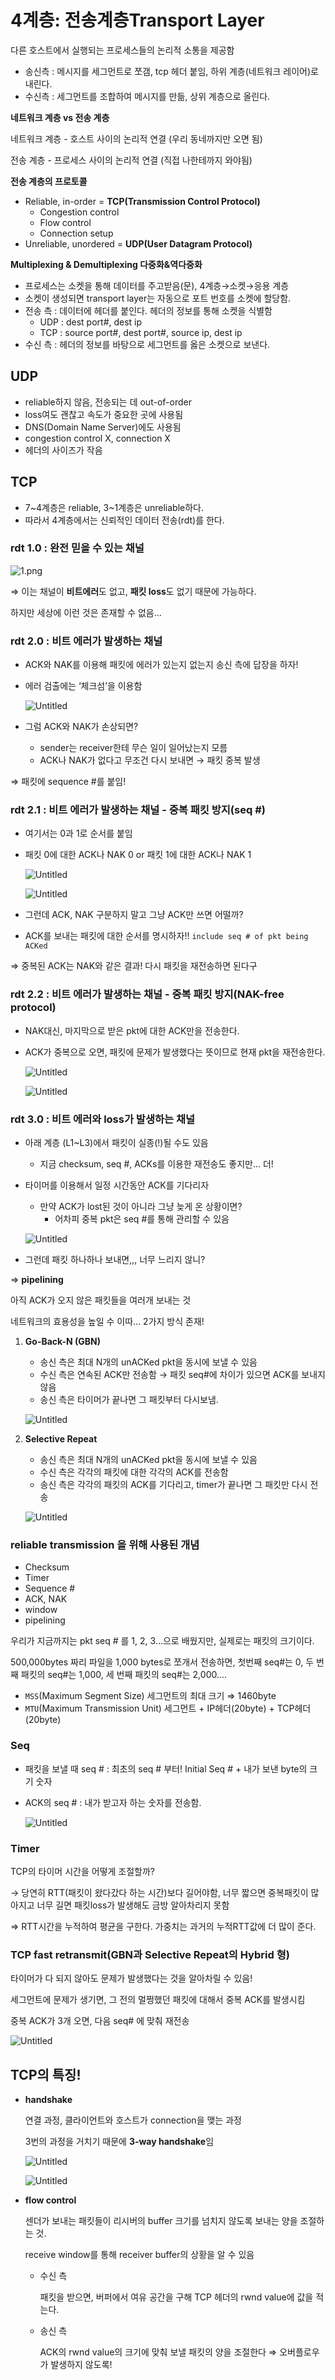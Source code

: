 # 4계층: 전송계층Transport Layer

다른 호스트에서 실행되는 프로세스들의 논리적 소통을 제공함

- 송신측 : 메시지를 세그먼트로 쪼갬, tcp 헤더 붙임, 하위 계층(네트워크 레이어)로 내린다.
- 수신측 : 세그먼트를 조합하여 메시지를 만듦, 상위 계층으로 올린다.

**네트워크 계층 vs 전송 계층**

네트워크 계층 - 호스트 사이의 논리적 연결 (우리 동네까지만 오면 됨)

전송 계층 - 프로세스 사이의 논리적 연결 (직접 나한테까지 와야됨)

**전송 계층의 프로토콜**

- Reliable, in-order = **TCP(Transmission Control Protocol)**
  - Congestion control
  - Flow control
  - Connection setup
- Unreliable, unordered = **UDP(User Datagram Protocol)**

**Multiplexing & Demultiplexing 다중화&역다중화**

- 프로세스는 소켓을 통해 데이터를 주고받음(문), 4계층→소켓→응용 계층
- 소켓이 생성되면 transport layer는 자동으로 포트 번호를 소켓에 할당함.
- 전송 측 : 데이터에 헤더를 붙인다. 헤더의 정보를 통해 소켓을 식별함
  - UDP : dest port#, dest ip
  - TCP : source port#, dest port#, source ip, dest ip
- 수신 측 : 헤더의 정보를 바탕으로 세그먼트를 옳은 소켓으로 보낸다.

## **UDP**

- reliable하지 않음, 전송되는 데 out-of-order
- loss여도 괜찮고 속도가 중요한 곳에 사용됨
- DNS(Domain Name Server)에도 사용됨
- congestion control X, connection X
- 헤더의 사이즈가 작음

## TCP

- 7~4계층은 reliable, 3~1계층은 unreliable하다.
- 따라서 4계층에서는 신뢰적인 데이터 전송(rdt)를 한다.

### rdt 1.0 : 완전 믿을 수 있는 채널

![1.png](week2_transport_layer_assets/600965117117c2f8d5e2869e397a20ea32c9a9d8.png)

⇒ 이는 채널이 **비트에러**도 없고, **패킷 loss**도 없기 때문에 가능하다.

하지만 세상에 이런 것은 존재할 수 없음…

### rdt 2.0 : 비트 에러가 발생하는 채널

- ACK와 NAK를 이용해 패킷에 에러가 있는지 없는지 송신 측에 답장을 하자!

- 에러 검출에는 ‘체크섬’을 이용함
  
  ![Untitled](week2_transport_layer_assets/72ef92a0dc36405e19aa89ec13d2848e5baa80ee.png)

- 그럼 ACK와 NAK가 손상되면?
  
  - sender는 receiver한테 무슨 일이 일어났는지 모름
  - ACK나 NAK가 없다고 무조건 다시 보내면 → 패킷 중복 발생

⇒ 패킷에 sequence #를 붙임!

### rdt 2.1 : 비트 에러가 발생하는 채널 - 중복 패킷 방지(seq #)

- 여기서는 0과 1로 순서를 붙임

- 패킷 0에 대한 ACK나 NAK 0 or 패킷 1에 대한 ACK나 NAK 1
  
  ![Untitled](week2_transport_layer_assets/bfb9f445622dd6c4ae78e6eb31552140f0c8228d.png)
  
  ![Untitled](week2_transport_layer_assets/279468be8e5f5d33293968c2e78566afda988a1e.png)

- 그런데 ACK, NAK 구분하지 말고 그냥 ACK만 쓰면 어떨까?

- ACK를 보내는 패킷에 대한 순서를 명시하자!! `include seq # of pkt being ACKed`

⇒ 중복된 ACK는 NAK와 같은 결과! 다시 패킷을 재전송하면 된다구

### rdt 2.2 : 비트 에러가 발생하는 채널 - 중복 패킷 방지(NAK-free protocol)

- NAK대신, 마지막으로 받은 pkt에 대한 ACK만을 전송한다.

- ACK가 중복으로 오면, 패킷에 문제가 발생했다는 뜻이므로 현재 pkt을 재전송한다.
  
  ![Untitled](week2_transport_layer_assets/c7b942e3377ee9ace0cfbc42e9eb33d9e3b46f28.png)
  
  ![Untitled](week2_transport_layer_assets/43f87430e6c306c1f66e00cbf11105d6673153b5.png)

### rdt 3.0 : 비트 에러와 loss가 발생하는 채널

- 아래 계층 (L1~L3)에서 패킷이 실종(!)될 수도 있음
  
  - 지금 checksum, seq #, ACKs를 이용한 재전송도 좋지만… 더!

- 타이머를 이용해서 일정 시간동안 ACK를 기다리자
  
  - 만약 ACK가 lost된 것이 아니라 그냥 늦게 온 상황이면?
    - 어차피 중복 pkt은 seq #를 통해 관리할 수 있음
  
  ![Untitled](week2_transport_layer_assets/b3ab2c9a803c3803759ccf12544f58fd200ccb85.png)

- 그런데 패킷 하나하나 보내면,,, 너무 느리지 않니?

⇒ **pipelining**

아직 ACK가 오지 않은 패킷들을 여러개 보내는 것

네트워크의 효용성을 높일 수 이따… 2가지 방식 존재!

1. **Go-Back-N (GBN)**
   
   - 송신 측은 최대 N개의 unACKed pkt을 동시에 보낼 수 있음
   - 수신 측은 연속된 ACK만 전송함 → 패킷 seq#에 차이가 있으면 ACK를 보내지 않음
   - 송신 측은 타이머가 끝나면 그 패킷부터 다시보냄.
   
   ![Untitled](week2_transport_layer_assets/69b254116a8f7babbc5e4be974c2e0099ffa40c4.png)

2. **Selective Repeat**
   
   - 송신 측은 최대 N개의 unACKed pkt을 동시에 보낼 수 있음
   - 수신 측은 각각의 패킷에 대한 각각의 ACK를 전송함
   - 송신 측은 각각의 패킷의 ACK를 기다리고, timer가 끝나면 그 패킷만 다시 전송
   
   ![Untitled](week2_transport_layer_assets/f2381513e2b3f02cf9091416d9c3d8c94d228419.png)

### reliable transmission 을 위해 사용된 개념

- Checksum
- Timer
- Sequence #
- ACK, NAK
- window
- pipelining

우리가 지금까지는 pkt seq # 를 1, 2, 3…으로 배웠지만, 실제로는 패킷의 크기이다.

500,000bytes 짜리 파일을 1,000 bytes로 쪼개서 전송하면, 첫번째 seq#는 0, 두 번째 패킷의 seq#는 1,000, 세 번째 패킷의 seq#는 2,000….

- `MSS`(Maximum Segment Size) 세그먼트의 최대 크기 ⇒ 1460byte
- `MTU`(Maximum Transmission Unit) 세그먼트 + IP헤더(20byte) + TCP헤더(20byte)

### Seq

- 패킷을 보낼 때 seq # : 최초의 seq # 부터! Initial Seq # + 내가 보낸 byte의 크기 숫자

- ACK의 seq # : 내가 받고자 하는 숫자를 전송함.
  
  ![Untitled](week2_transport_layer_assets/573ac247d0abdde1d8a69909130e9591ea822a48.png)

### Timer

TCP의 타이머 시간을 어떻게 조절할까?

→ 당연히 RTT(패킷이 왔다갔다 하는 시간)보다 길어야함, 너무 짧으면 중복패킷이 많아지고 너무 길면 패킷loss가 발생해도 금방 알아차리지 못함

⇒ RTT시간을 누적하여 평균을 구한다. 가중치는 과거의 누적RTT값에 더 많이 준다.

### TCP fast retransmit(GBN과 Selective Repeat의 Hybrid 형)

타이머가 다 되지 않아도 문제가 발생했다는 것을 알아차릴 수 있음!

세그먼트에 문제가 생기면, 그 전의 멀쩡했던 패킷에 대해서 중복 ACK를 발생시킴

중복 ACK가 3개 오면, 다음 seq# 에 맞춰 재전송

![Untitled](week2_transport_layer_assets/15110ba375a9d7673fa75419f7080b5fdd53c353.png)

## TCP의 특징!

- **handshake**
  
  연결 과정, 클라이언트와 호스트가 connection을 맺는 과정
  
  3번의 과정을 거치기 때문에 **3-way handshake**임
  
  ![Untitled](week2_transport_layer_assets/baa4bc98ae0b6cd3edc1d7ddc4bbe6806399d0df.png)
  
  ![Untitled](week2_transport_layer_assets/ee15c736b567c1f5e699d08d3985f3829d9e7c04.png)

- **flow control**
  
  센더가 보내는 패킷들이 리시버의 buffer 크기를 넘치지 않도록 보내는 양을 조절하는 것.
  
  receive window를 통해 receiver buffer의 상황을 알 수 있음
  
  - 수신 측
    
    패킷을 받으면, 버퍼에서 여유 공간을 구해 TCP 헤더의 rwnd value에 값을 적는다.
  
  - 송신 측
    
    ACK의 rwnd value의 크기에 맞춰 보낼 패킷의 양을 조절한다 ⇒ 오버플로우가 발생하지 않도록!


